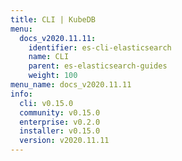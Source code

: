```yaml
---
title: CLI | KubeDB
menu:
  docs_v2020.11.11:
    identifier: es-cli-elasticsearch
    name: CLI
    parent: es-elasticsearch-guides
    weight: 100
menu_name: docs_v2020.11.11
info:
  cli: v0.15.0
  community: v0.15.0
  enterprise: v0.2.0
  installer: v0.15.0
  version: v2020.11.11
---
```


